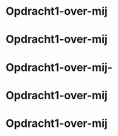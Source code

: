 # Opdracht1-over-mij
# Opdracht1-over-mij
# Opdracht1-over-mij-
# Opdracht1-over-mij
# Opdracht1-over-mij
